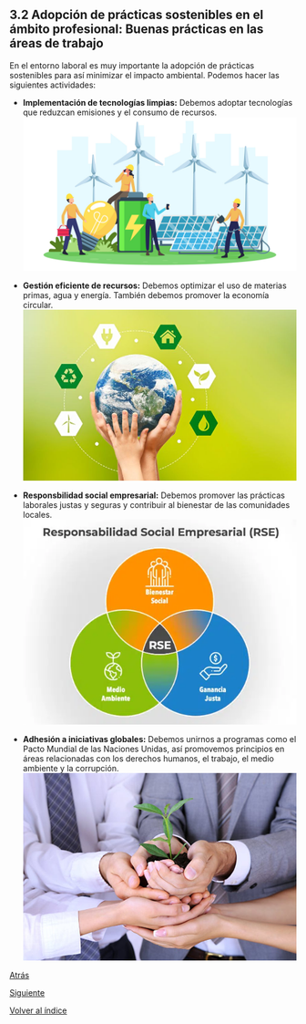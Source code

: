 ## 3.2 Adopción de prácticas sostenibles en el ámbito profesional: Buenas prácticas en las áreas de trabajo

En el entorno laboral es muy importante la adopción de prácticas sostenibles para así minimizar el impacto ambiental. Podemos hacer las siguientes actividades:

- **Implementación de tecnologías limpias:** Debemos adoptar tecnologías que reduzcan emisiones y el consumo de recursos.
![Implementación de tecnologías limpias imagen](/md_pisa3_6/img_pisa3_6_sanchezmigallon/Adopcion_practicas_tecnologia_limpia.jpg)

- **Gestión eficiente de recursos:** Debemos optimizar el uso de materias primas, agua y energía. También debemos promover la economía circular.
![Gestión eficiente de recursos imagen](/md_pisa3_6/img_pisa3_6_sanchezmigallon/Adopcion_practicas_gestion_recursos.jpg)

- **Responsbilidad social empresarial:** Debemos promover las prácticas laborales justas y seguras y contribuir al bienestar de las comunidades locales.
![Responsabilidad social empresarial imagen](/md_pisa3_6/img_pisa3_6_sanchezmigallon/Adopcion_practicas_rse.webp)

- **Adhesión a iniciativas globales:** Debemos unirnos a programas como el Pacto Mundial de las Naciones Unidas, así promovemos principios en áreas relacionadas con los derechos humanos, el trabajo, el medio ambiente y la corrupción.
![Adhesión a iniciativas globales imagen](/md_pisa3_6/img_pisa3_6_sanchezmigallon/Adopcion_practicas_iniciativas_globales.jpg)

[Atrás](/md_pisa3_6/3_capitulo3_ra3_pisa3_6_SanchezMigallon/3.2_AdopcionPracticasSostenibles_sanchezmigallon.md)

[Siguiente]()

[Volver al índice](/md_pisa3_6/img_pisa3_6_sanchezmigallon/indice_pisa3_6_sanchezmigallon.md)